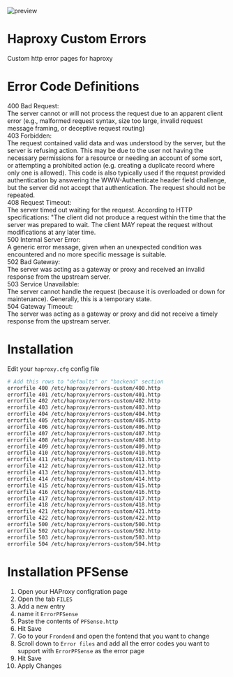 ![preview](https://media.giphy.com/media/3ohhwfW9OgNMwDLZra/giphy.gif)

# Haproxy Custom Errors
Custom http error pages for haproxy

# Error Code Definitions
400 Bad Request:  
	The server cannot or will not process the request due to an apparent client error (e.g., malformed request syntax, size too large, invalid request message framing, or deceptive request routing)  
403 Forbidden:  
	The request contained valid data and was understood by the server, but the server is refusing action. This may be due to the user not having the necessary permissions for a resource or needing an account of some sort, or attempting a prohibited action (e.g. creating a duplicate record where only one is allowed). This code is also typically used if the request provided authentication by answering the WWW-Authenticate header field challenge, but the server did not accept that authentication. The request should not be repeated.  
408 Request Timeout:  
	The server timed out waiting for the request. According to HTTP specifications: "The client did not produce a request within the time that the server was prepared to wait. The client MAY repeat the request without modifications at any later time.  
500 Internal Server Error:  
	A generic error message, given when an unexpected condition was encountered and no more specific message is suitable.  
502 Bad Gateway:  
	The server was acting as a gateway or proxy and received an invalid response from the upstream server.  
503 Service Unavailable:  
	The server cannot handle the request (because it is overloaded or down for maintenance). Generally, this is a temporary state.  
504 Gateway Timeout:  
	The server was acting as a gateway or proxy and did not receive a timely response from the upstream server.  

# Installation
Edit your `haproxy.cfg` config file
```bash
# Add this rows to "defaults" or "backend" section
errorfile 400 /etc/haproxy/errors-custom/400.http
errorfile 401 /etc/haproxy/errors-custom/401.http
errorfile 402 /etc/haproxy/errors-custom/402.http
errorfile 403 /etc/haproxy/errors-custom/403.http
errorfile 404 /etc/haproxy/errors-custom/404.http
errorfile 405 /etc/haproxy/errors-custom/405.http
errorfile 406 /etc/haproxy/errors-custom/406.http
errorfile 407 /etc/haproxy/errors-custom/407.http
errorfile 408 /etc/haproxy/errors-custom/408.http
errorfile 409 /etc/haproxy/errors-custom/409.http
errorfile 410 /etc/haproxy/errors-custom/410.http
errorfile 411 /etc/haproxy/errors-custom/411.http
errorfile 412 /etc/haproxy/errors-custom/412.http
errorfile 413 /etc/haproxy/errors-custom/413.http
errorfile 414 /etc/haproxy/errors-custom/414.http
errorfile 415 /etc/haproxy/errors-custom/415.http
errorfile 416 /etc/haproxy/errors-custom/416.http
errorfile 417 /etc/haproxy/errors-custom/417.http
errorfile 418 /etc/haproxy/errors-custom/418.http
errorfile 421 /etc/haproxy/errors-custom/421.http
errorfile 422 /etc/haproxy/errors-custom/422.http
errorfile 500 /etc/haproxy/errors-custom/500.http
errorfile 502 /etc/haproxy/errors-custom/502.http
errorfile 503 /etc/haproxy/errors-custom/503.http
errorfile 504 /etc/haproxy/errors-custom/504.http
```
# Installation PFSense
1. Open your HAProxy configration page
2. Open the tab `FILES`
3. Add a new entry
4. name it `ErrorPFSense`
5. Paste the contents of `PFSense.http`
6. Hit Save
7. Go to your `Frondend` and open the fontend that you want to change
8. Scroll down to `Error files` and add all the error codes you want to support with `ErrorPFSense` as the error page
9. Hit Save
10. Apply Changes
